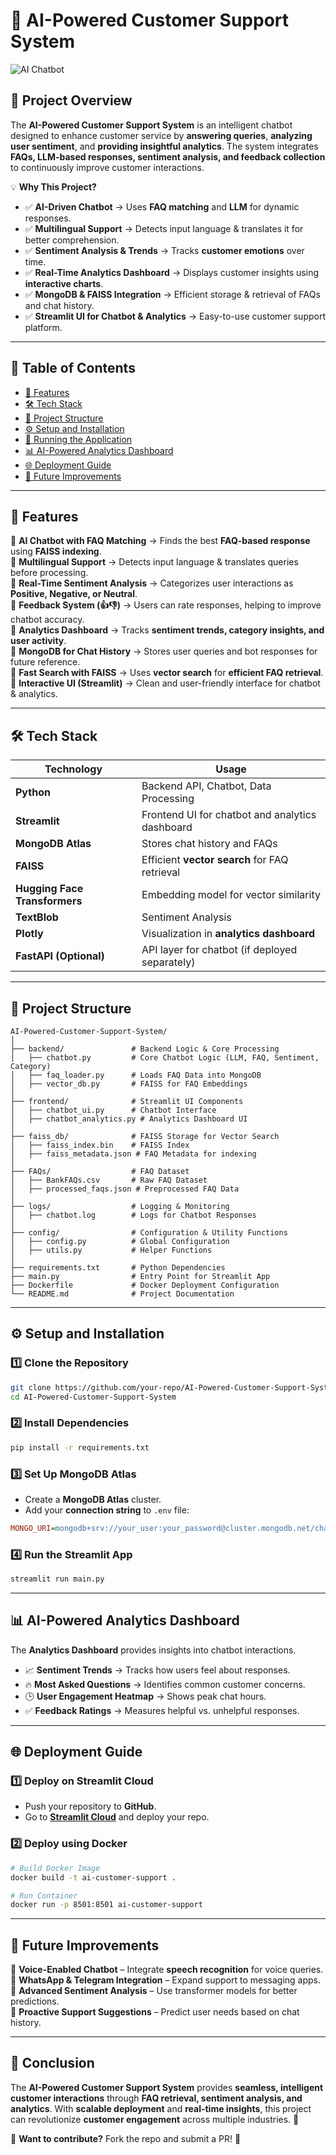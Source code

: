 # 🤖 **AI-Powered Customer Support System**

![AI Chatbot](https://miro.medium.com/v2/resize:fit:1024/1*TgciopaOk-C8fwtPmmet3w.png)

## 🚀 **Project Overview**
The **AI-Powered Customer Support System** is an intelligent chatbot designed to enhance customer service by **answering queries**, **analyzing user sentiment**, and **providing insightful analytics**. The system integrates **FAQs, LLM-based responses, sentiment analysis, and feedback collection** to continuously improve customer interactions.

💡 **Why This Project?**  
- ✅ **AI-Driven Chatbot** → Uses **FAQ matching** and **LLM** for dynamic responses.
- ✅ **Multilingual Support** → Detects input language & translates it for better comprehension.
- ✅ **Sentiment Analysis & Trends** → Tracks **customer emotions** over time.
- ✅ **Real-Time Analytics Dashboard** → Displays customer insights using **interactive charts**.
- ✅ **MongoDB & FAISS Integration** → Efficient storage & retrieval of FAQs and chat history.
- ✅ **Streamlit UI for Chatbot & Analytics** → Easy-to-use customer support platform.

---

## 📁 **Table of Contents**
- [📌 Features](#-features)
- [🛠️ Tech Stack](#-tech-stack)
- [📂 Project Structure](#-project-structure)
- [⚙️ Setup and Installation](#️-setup-and-installation)
- [🚀 Running the Application](#-running-the-application)
- [📊 AI-Powered Analytics Dashboard](#-ai-powered-analytics-dashboard)
- [🌐 Deployment Guide](#-deployment-guide)
- [📌 Future Improvements](#-future-improvements)

---

## 📌 **Features**
🔹 **AI Chatbot with FAQ Matching** → Finds the best **FAQ-based response** using **FAISS indexing**.  
🔹 **Multilingual Support** → Detects input language & translates queries before processing.  
🔹 **Real-Time Sentiment Analysis** → Categorizes user interactions as **Positive, Negative, or Neutral**.  
🔹 **Feedback System (👍👎)** → Users can rate responses, helping to improve chatbot accuracy.  
🔹 **Analytics Dashboard** → Tracks **sentiment trends, category insights, and user activity**.  
🔹 **MongoDB for Chat History** → Stores user queries and bot responses for future reference.  
🔹 **Fast Search with FAISS** → Uses **vector search** for **efficient FAQ retrieval**.  
🔹 **Interactive UI (Streamlit)** → Clean and user-friendly interface for chatbot & analytics.  

---

## 🛠️ **Tech Stack**
| Technology | Usage |
|------------|-------|
| **Python** | Backend API, Chatbot, Data Processing |
| **Streamlit** | Frontend UI for chatbot and analytics dashboard |
| **MongoDB Atlas** | Stores chat history and FAQs |
| **FAISS** | Efficient **vector search** for FAQ retrieval |
| **Hugging Face Transformers** | Embedding model for vector similarity |
| **TextBlob** | Sentiment Analysis |
| **Plotly** | Visualization in **analytics dashboard** |
| **FastAPI (Optional)** | API layer for chatbot (if deployed separately) |

---

## 📂 **Project Structure**
```
AI-Powered-Customer-Support-System/
│
├── backend/               # Backend Logic & Core Processing
│   ├── chatbot.py         # Core Chatbot Logic (LLM, FAQ, Sentiment, Category)
│   ├── faq_loader.py      # Loads FAQ Data into MongoDB
│   ├── vector_db.py       # FAISS for FAQ Embeddings
│
├── frontend/              # Streamlit UI Components
│   ├── chatbot_ui.py      # Chatbot Interface
│   ├── chatbot_analytics.py # Analytics Dashboard UI
│
├── faiss_db/              # FAISS Storage for Vector Search
│   ├── faiss_index.bin    # FAISS Index
│   ├── faiss_metadata.json # FAQ Metadata for indexing
│
├── FAQs/                  # FAQ Dataset
│   ├── BankFAQs.csv       # Raw FAQ Dataset
│   ├── processed_faqs.json # Preprocessed FAQ Data
│
├── logs/                  # Logging & Monitoring
│   ├── chatbot.log        # Logs for Chatbot Responses
│
├── config/                # Configuration & Utility Functions
│   ├── config.py          # Global Configuration
│   ├── utils.py           # Helper Functions
│
├── requirements.txt       # Python Dependencies
├── main.py                # Entry Point for Streamlit App
├── Dockerfile             # Docker Deployment Configuration
└── README.md              # Project Documentation
```

---

## ⚙️ **Setup and Installation**
### **1️⃣ Clone the Repository**
```bash
git clone https://github.com/your-repo/AI-Powered-Customer-Support-System.git
cd AI-Powered-Customer-Support-System
```

### **2️⃣ Install Dependencies**
```bash
pip install -r requirements.txt
```

### **3️⃣ Set Up MongoDB Atlas**
- Create a **MongoDB Atlas** cluster.
- Add your **connection string** to `.env` file:
```ini
MONGO_URI=mongodb+srv://your_user:your_password@cluster.mongodb.net/chatbotDB
```

### **4️⃣ Run the Streamlit App**
```bash
streamlit run main.py
```

---

## 📊 **AI-Powered Analytics Dashboard**
The **Analytics Dashboard** provides insights into chatbot interactions.
- 📈 **Sentiment Trends** → Tracks how users feel about responses.
- 🔥 **Most Asked Questions** → Identifies common customer concerns.
- 🕒 **User Engagement Heatmap** → Shows peak chat hours.
- ✅ **Feedback Ratings** → Measures helpful vs. unhelpful responses.

---

## 🌐 **Deployment Guide**
### **1️⃣ Deploy on Streamlit Cloud**
- Push your repository to **GitHub**.
- Go to **[Streamlit Cloud](https://streamlit.io/cloud)** and deploy your repo.

### **2️⃣ Deploy using Docker**
```bash
# Build Docker Image
docker build -t ai-customer-support .

# Run Container
docker run -p 8501:8501 ai-customer-support
```

---

## 📌 **Future Improvements**
🔹 **Voice-Enabled Chatbot** – Integrate **speech recognition** for voice queries.  
🔹 **WhatsApp & Telegram Integration** – Expand support to messaging apps.  
🔹 **Advanced Sentiment Analysis** – Use transformer models for better predictions.  
🔹 **Proactive Support Suggestions** – Predict user needs based on chat history.  

---

## 📌 **Conclusion**
The **AI-Powered Customer Support System** provides **seamless, intelligent customer interactions** through **FAQ retrieval, sentiment analysis, and analytics**. With **scalable deployment** and **real-time insights**, this project can revolutionize **customer engagement** across multiple industries. 🚀

🔹 **Want to contribute?** Fork the repo and submit a PR! 🎉

